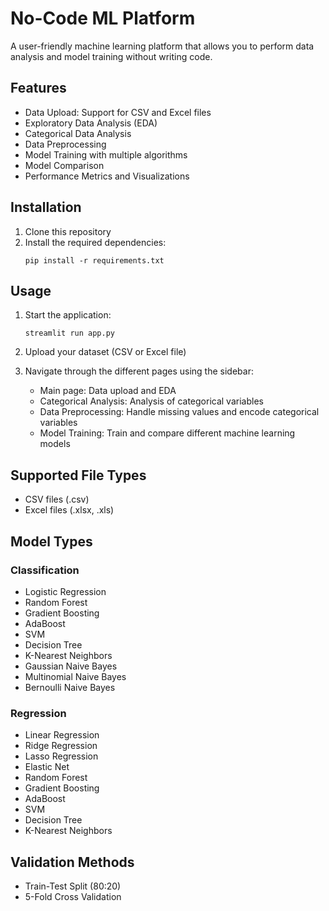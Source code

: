 # No-Code ML Platform

A user-friendly machine learning platform that allows you to perform data analysis and model training without writing code.

## Features

- Data Upload: Support for CSV and Excel files
- Exploratory Data Analysis (EDA)
- Categorical Data Analysis
- Data Preprocessing
- Model Training with multiple algorithms
- Model Comparison
- Performance Metrics and Visualizations

## Installation

1. Clone this repository
2. Install the required dependencies:
   ```
   pip install -r requirements.txt
   ```

## Usage

1. Start the application:
   ```
   streamlit run app.py
   ```

2. Upload your dataset (CSV or Excel file)
3. Navigate through the different pages using the sidebar:
   - Main page: Data upload and EDA
   - Categorical Analysis: Analysis of categorical variables
   - Data Preprocessing: Handle missing values and encode categorical variables
   - Model Training: Train and compare different machine learning models

## Supported File Types

- CSV files (.csv)
- Excel files (.xlsx, .xls)

## Model Types

### Classification
- Logistic Regression
- Random Forest
- Gradient Boosting
- AdaBoost
- SVM
- Decision Tree
- K-Nearest Neighbors
- Gaussian Naive Bayes
- Multinomial Naive Bayes
- Bernoulli Naive Bayes

### Regression
- Linear Regression
- Ridge Regression
- Lasso Regression
- Elastic Net
- Random Forest
- Gradient Boosting
- AdaBoost
- SVM
- Decision Tree
- K-Nearest Neighbors

## Validation Methods

- Train-Test Split (80:20)
- 5-Fold Cross Validation 